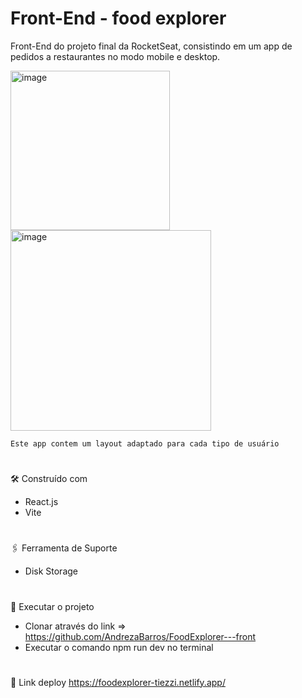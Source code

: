 # Front-End - food explorer
Front-End do projeto final da RocketSeat, consistindo em um app de pedidos a restaurantes no modo mobile e desktop.


<img width="255" alt="image" src="https://imgur.com/hLPU6hV.png">

<img width="321" alt="image" src="https://imgur.com/DBquNPH.png">

    Este app contem um layout adaptado para cada tipo de usuário
#

🛠️ Construído com
* React.js
* Vite
#

🖇️ Ferramenta de Suporte
* Disk Storage
#

📓 Executar o projeto
* Clonar através do link => https://github.com/AndrezaBarros/FoodExplorer---front
* Executar o comando npm run dev no terminal
#

🔗 Link deploy
https://foodexplorer-tiezzi.netlify.app/